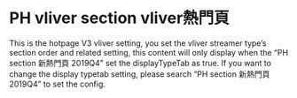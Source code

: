 # PH vliver section vliver熱門頁

This is the hotpage V3 vliver setting, you set the vliver streamer type’s section order and related setting, this content will only display when the “PH section 新熱門頁 2019Q4” set the displayTypeTab as true. If you want to change the display typetab setting, please search “PH section 新熱門頁 2019Q4” to set the config.
